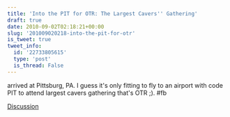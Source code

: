 ```yaml
---
title: 'Into the PIT for OTR: The Largest Cavers'' Gathering'
draft: true
date: 2010-09-02T02:18:21+00:00
slug: '201009020218-into-the-pit-for-otr'
is_tweet: true
tweet_info:
  id: '22733805615'
  type: 'post'
  is_thread: False
---
```




arrived at Pittsburg, PA. I guess it's only fitting to fly to an airport with code PIT to attend largest cavers gathering that's OTR ;). #fb

[Discussion](https://x.com/sytelus/status/22733805615)
